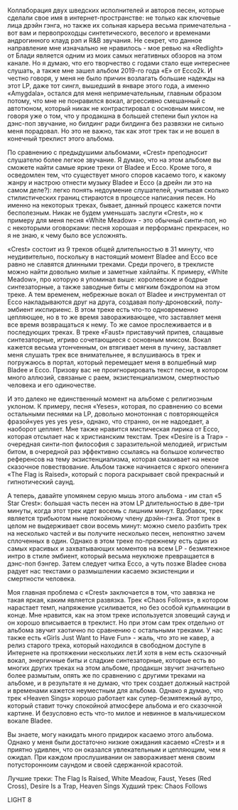 Коллаборация двух шведских исполнителей и авторов песен, которые сделали свое имя в интернет-пространстве: не только как ключевые лица дрэйн гэнга, но также их сольная карьера весьма примечательна - вот вам и первопроходцы синтетического, веселого и временами андрогинного клауд рэп и R&B звучания. Не секрет, что данное направление мне изначально не нравилось - мое ревью на «Redlight» от Блади является одним из моих самых негативных обзоров на этом канале. Но я думаю, что его творчество с годами стало еще интереснее слушать, а также мне зашел альбом 2019-го года «E» от Ecco2k. И честно говоря, у меня не было причин возлагать большие надежды на этот LP, даже тот сингл, вышедший в январе этого года, а именно «Amygdala», остался для меня непримечательным, главным образом потому, что мне не понравился вокал, агрессивно смешанный с автотюном, который никак не контрастировал с основным миксом, не говоря уже о том, что у продакшна в большей степени был уклон на дэнс-поп звучание, но билдинг ради билдинга без развязки не сильно меня порадовал. Но это не важно, так как этот трек так и не вошел в конечный треклист этого альбома.

По сравнению с предыдушими альбомами, «Crest» преподносит слушателю более легкое звучание. Я думаю, что на этом альбоме вы сможете найти самые яркие треки от Bladee и Ecco. Кроме того, я осведомлен тем, что существует много споров касаемо того, к какому жанру и настрою отнести музыку Bladee и Ecco (а дрейн ли это на самом деле?): легко понять недоумение слушателей, учитывая сколько стилистических границ стираются в процессе написания песен. Но именно на некоторых треках, бывает, данный процесс кажется почти бесполезным. Никак не будем уменьшать заслуги «Crest», но к примеру для меня песня «White Meadow» - это обычный синти-поп, но с некоторыми оговорками: песня хорошая и перформанс прекрасен, но я не знаю, к чему было все усложнять.

«Crest» состоит из 9 треков общей длительностью в 31 минуту, что неудивительно, поскольку в настоящий момент Bladee and Ecco все равно не славятся длинными треками. Среди прочего, в треклисте можно найти довольно милые и заметные хайлайты. К примеру, «White Meadow», про которую я упоминал выше: королевские и бодрые синтезаторные, а также заводные биты с мягким бэкдропом на этом треке. А тем временем, небрежные вокал от Bladee и инструментал от Ecco накладываются друг на друга, создавая полу-дроновский, полу-эмбиент икспириенс. В этом треке есть что-то одновременно цепляющее, но в то же время завораживающее, что заставляет меня все время возвращаться к нему. То же самое прослеживается и в последующих треках. В треке «Faust» приставучий припев, слащавые синтезаторные, игриво сочетающиеся с основным миксом. Вокал кажется весьма утонченным, он втягивает меня в пучину, заставляет меня слушать трек все внимательнее, я вслушиваюсь в трек и погружаюсь в портал, который перемещает меня в волшебный мир Bladee и Ecco. Призову вас не проигнорировать текст песни, в котором много аллюзий, связаные с раем, экзистенциализмом, смертностью человека и его одиночестве.

И это далеко не единственный момент на альбоме с религиозным уклоном. К примеру, песня «Yeses», которая, по сравнению со всеми остальными песнями на LP, довольно монотонная с повторяющейся фразой«yes yes yes yes», однако, что странно, он не надоедает, а наоборот цепляет. Мне также нравится мистическая лирика от Ecco, которая отсылает нас к христианским текстам. Трек «Desire is a Trap» - очередная синти-поп философия с заразительной мелодией, игристым битом, в очередной раз эффективно ссылаясь на большое количество референсов на тему экзистенциализма, которая смахивает на некое сказочное повествование. Альбом также начинается с яркого опенинга «The Flag is Raised», который с порога раскрывает свой прекрасный и гипнотический саунд.

А теперь, давайте упомянем серую мышь этого альбома - им стал «5 Star Crest»: большая часть песен на этом LP длительностью в две-три минуты, когда этот трек идет восемь с лишним минут. Вдобавок, трек является трибьютом ныне покойному члену дрэйн-гэнга. Этот трек в целом не выдерживает свои восемь минут: можно смело разбить трек на несколько частей и вы получите несколько песен, непонятно зачем сплоченных в один. Однако в этом треке по-прежнему есть один из самых красивых и захватывающих моментов на всем LP - безмятежное интро в стиле эмбиент, который весьма неуклюже превращается в дэнс-поп бэнгер. Затем следует читка Ecco, а чуть позже Bladee снова радует нас текстами о размышлении касаемо экзистенции и смертности человека.

Моя главная проблема с «Crest» заключается в том, что завязка не такая яркая, каким является развязка. Трек «Chaos Follows», в котором нарастает темп, напряжение усиливается, но без особой кульминации в конце. Мне нравится, как на этом треке используется зловещий саунд и он хорошо вписывается в треклист. Но при этом сам трек отдельно от альбома звучит хаотично по сравнению с остальными треками. У нас также есть «Girls Just Want to Have Fun» - жаль, что это не кавер, а релиз старого трека, который находился в свободном доступе в Интернете на протяжении нескольких лет.И хотя в нем есть сказочный вокал, энергичные биты и сладкие синтезаторные, которые есть во многих других треках на этом альбоме, продакшн звучит значительно более размытым, опять же по сравнению с другими треками на альбоме, и в результате я не думаю, что трек создает должный настрой и временами кажется неуместным для альбома. Однако я думаю, что трек «Heaven Sings» хорошо работает как супер-безмятежный аутро, который ставит точку спокойной атмосфере альбома и его сказочной картине. И безусловно есть что-то милое и невинное в мальчишеском вокале Bladee.

Вы знаете, могу накидать много придирок касаемо этого альбома. Однако у меня были достаточно низкие ожидания касаемо «Crest» и я приятно удивлен, что он оказался увлекательным и цепляющим, чем я ожидал. При каждом прослушивании он завораживает меня своим потусторонноим саундом и своей сдержанной красотой.

Лучшие треки: The Flag Is Raised, White Meadow, Faust, Yeses (Red Cross), Desire Is a Trap, Heaven Sings
Худший трек: Chaos Follows

LIGHT 8
